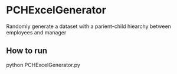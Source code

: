 # PCHExcelGenerator
Randomly generate a dataset with a parient-child hiearchy between employees and manager

## How to run
python PCHExcelGenerator.py

